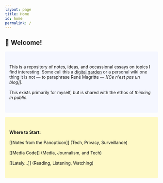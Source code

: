 ```yaml
---
layout: page
title: Home
id: home
permalink: /
---
```


## 🌱 Welcome!

<p style="padding: 3em 1em; background: #f5f7ff; border-radius: 4px;">
This is a repository of notes, ideas, and occassional essays on topics I find interesting. Some call this a <a href="https://maggieappleton.com/garden-history/" target="_blank">digital garden</a> or a personal wiki  one thing it is not — to paraphrase René Magritte — <i>[[Ce n'est pas un blog]]</i>.
<br>
<br>
This exists primarily for myself, but is shared with the ethos of <i>thinking in public</i>.
</p>

<p style="padding: 3em 1em; background: #FFEB3B48; border-radius: 4px;">
  <strong>Where to Start:</strong>
  <br>
  <br> [[Notes from the Panopticon]] (Tech, Privacy, Surveillance)
  <br>
  <br> [[Media Code]] (Media, Journalism, and Tech)
  <br>
  <br> [[Lately...]] (Reading, Listening, Watching)
</p>

<style>
  .wrapper {
    max-width: 46em;
  }
</style>

